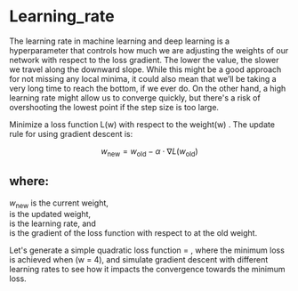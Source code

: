 # Learning_rate

The learning rate in machine learning and deep learning is a hyperparameter that controls how much
we are adjusting the weights of our network with respect to the loss gradient. The lower the value, the
slower we travel along the downward slope. While this might be a good approach for not missing any
local minima, it could also mean that we’ll be taking a very long time to reach the bottom, if we ever
do. On the other hand, a high learning rate might allow us to converge quickly, but there's a risk of
overshooting the lowest point if the step size is too large.

Minimize a loss function L(w) with respect to the weight(w) . The update rule for using gradient
descent is:

$$w_{\text{new}} = w_{\text{old}} - \alpha \cdot \nabla L(w_{\text{old}})$$

## where:<br/>

$w_{\text{new}}$ is the current weight,<br/>
is the updated weight,<br/>
is the learning rate, and<br/>
is the gradient of the loss function with respect to at the old weight.<br/>

Let's generate a simple quadratic loss function = , where the minimum loss is achieved
when (w = 4), and simulate gradient descent with different learning rates to see how it impacts the
convergence towards the minimum loss.



